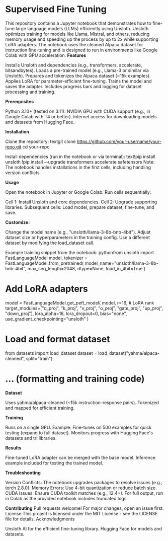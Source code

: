 # Supervised Fine Tuning
This repository contains a Jupyter notebook  that demonstrates how to fine-tune large language models (LLMs) efficiently using Unsloth. Unsloth optimizes training for models like Llama, Mistral, and others, reducing memory usage and speeding up the process by up to 2x while supporting LoRA adapters.
The notebook uses the cleaned Alpaca dataset for instruction fine-tuning and is designed to run in environments like Google Colab with GPU acceleration.
**Features**

Installs Unsloth and dependencies (e.g., transformers, accelerate, bitsandbytes).
Loads a pre-trained model (e.g., Llama-3 or similar via Unsloth).
Prepares and tokenizes the Alpaca dataset (~15k examples).
Applies LoRA for parameter-efficient fine-tuning.
Trains the model and saves the adapter.
Includes progress bars and logging for dataset processing and training.

**Prerequisites**

Python 3.10+ (tested on 3.11).
NVIDIA GPU with CUDA support (e.g., in Google Colab with T4 or better).
Internet access for downloading models and datasets from Hugging Face.

**Installation**

Clone the repository:
textgit clone https://github.com/your-username/your-repo.git
cd your-repo

Install dependencies (run in the notebook or via terminal):
text!pip install unsloth
!pip install --upgrade transformers accelerate safetensors
Note: The notebook handles installations in the first cells, including handling version conflicts.

**Usage**

Open the notebook in Jupyter or Google Colab.
Run cells sequentially:

Cell 1: Install Unsloth and core dependencies.
Cell 2: Upgrade supporting libraries.
Subsequent cells: Load model, prepare dataset, fine-tune, and save.


**Customize:**

Change the model name (e.g., "unsloth/llama-3-8b-bnb-4bit").
Adjust dataset size or hyperparameters in the training config.
Use a different dataset by modifying the load_dataset call.



Example training snippet from the notebook:
pythonfrom unsloth import FastLanguageModel
model, tokenizer = FastLanguageModel.from_pretrained(
    model_name="unsloth/llama-3-8b-bnb-4bit",
    max_seq_length=2048,
    dtype=None,
    load_in_4bit=True
)

# Add LoRA adapters
model = FastLanguageModel.get_peft_model(
    model,
    r=16,  # LoRA rank
    target_modules=["q_proj", "k_proj", "v_proj", "o_proj", "gate_proj", "up_proj", "down_proj"],
    lora_alpha=16,
    lora_dropout=0,
    bias="none",
    use_gradient_checkpointing="unsloth"
)

# Load and format dataset
from datasets import load_dataset
dataset = load_dataset("yahma/alpaca-cleaned", split="train")
# ... (formatting and training code)
**Dataset**

Uses yahma/alpaca-cleaned (~15k instruction-response pairs).
Tokenized and mapped for efficient training.

**Training**

Runs on a single GPU.
Example: Fine-tunes on 500 examples for quick testing (expand to full dataset).
Monitors progress with Hugging Face's datasets and trl libraries.

**Results**

Fine-tuned LoRA adapter can be merged with the base model.
Inference example included for testing the trained model.

**Troubleshooting**

Version Conflicts: The notebook upgrades packages to resolve issues (e.g., torch 2.8.0).
Memory Errors: Use 4-bit quantization or reduce batch size.
CUDA Issues: Ensure CUDA toolkit matches (e.g., 12.4+).
For full output, run in Colab as the provided notebook includes truncated logs.

**Contributing**
Pull requests welcome! For major changes, open an issue first.
License
This project is licensed under the MIT License - see the LICENSE file for details.
Acknowledgments

Unsloth AI for the efficient fine-tuning library.
Hugging Face for models and datasets.
